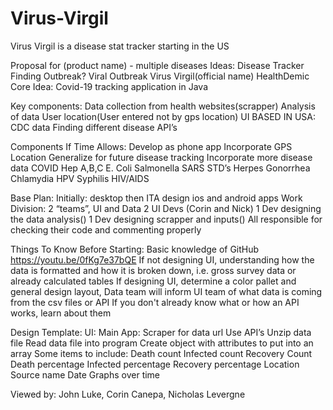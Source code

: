 # Virus-Virgil
Virus Virgil is a disease stat tracker starting in the US

Proposal for (product name)
	- multiple diseases
	Ideas:
Disease Tracker
Finding Outbreak?
Viral Outbreak
Virus Virgil(official name)
HealthDemic
Core Idea:
	Covid-19 tracking application in Java

Key components:
Data collection from health websites(scrapper)
Analysis of data
User location(User entered not by gps location)
UI
BASED IN USA:
CDC data
Finding different disease API’s

Components If Time Allows:
Develop as phone app
Incorporate GPS Location
Generalize for future disease tracking
Incorporate more disease data
COVID
Hep A,B,C
E. Coli
Salmonella
SARS
STD’s
Herpes
Gonorrhea
Chlamydia
HPV
Syphilis
HIV/AIDS


Base Plan:
Initially: desktop then ITA design ios and android apps
Work Division:
2 “teams”, UI and Data
2 UI Devs (Corin and Nick)
1 Dev designing the data analysis()
1 Dev designing scrapper and inputs()
All responsible for checking their code and commenting properly

Things To Know Before Starting:
Basic knowledge of GitHub https://youtu.be/0fKg7e37bQE
If not designing UI, understanding how the data is formatted and how it is broken down, i.e. gross survey data or already calculated tables
If designing UI, determine a color pallet and general design layout, Data team will inform UI team of what data is coming from the csv files or API
If you don't already know what or how an API works, learn about them


Design Template:
UI:
Main App:
Scraper for data url
Use API’s
Unzip data file
Read data file into program
Create object with attributes to put into an array
Some items to include:
Death count
Infected count
Recovery Count
Death percentage
Infected percentage
Recovery percentage
Location
Source name
Date
Graphs over time

Viewed by: John Luke, Corin Canepa, Nicholas Levergne
